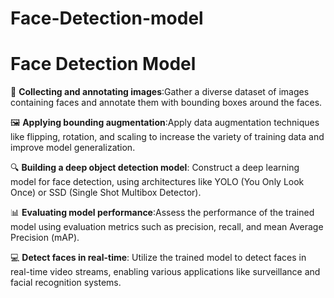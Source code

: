 # Face-Detection-model



<!DOCTYPE html>
<html lang="en">
<head>
    <meta charset="UTF-8">
    <meta name="viewport" content="width=device-width, initial-scale=1.0">

</head>
<body>
    <h1>Face Detection Model</h1>
    <p>📸 <b>Collecting and annotating images</b>:Gather a diverse dataset of images containing faces and annotate them with bounding boxes around the faces.</p>
    <p>🖼️ <b>Applying bounding augmentation</b>:Apply data augmentation techniques like flipping, rotation, and scaling to increase the variety of training data and improve model generalization.</p>
    <p>🔍 <b>Building a deep object detection model</b>: Construct a deep learning model for face detection, using architectures like YOLO (You Only Look Once) or SSD (Single Shot Multibox Detector).</p>
    <p>📊 <b>Evaluating model performance</b>:Assess the performance of the trained model using evaluation metrics such as precision, recall, and mean Average Precision (mAP).</p>
    <p>💻 <b>Detect faces in real-time</b>: Utilize the trained model to detect faces in real-time video streams, enabling various applications like surveillance and facial recognition systems.</p>
</body>
</html>
